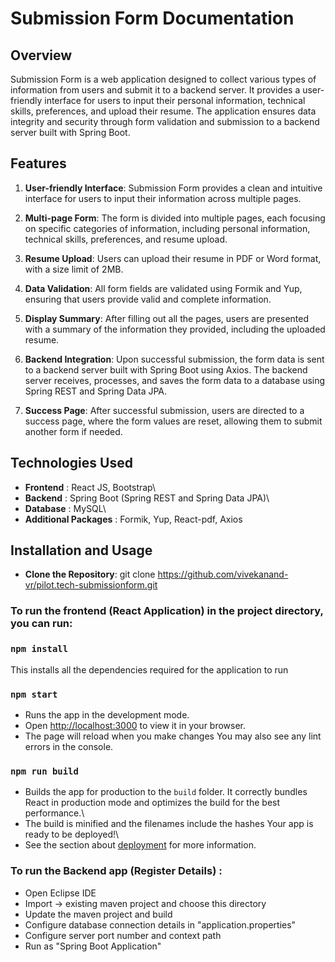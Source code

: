 # Submission Form Documentation

## Overview

Submission Form is a web application designed to collect various types of information from users and submit it to a backend server. It provides a user-friendly interface for users to input their personal information, technical skills, preferences, and upload their resume. The application ensures data integrity and security through form validation and submission to a backend server built with Spring Boot.

## Features

1. **User-friendly Interface**: Submission Form provides a clean and intuitive interface for users to input their information across multiple pages.

2. **Multi-page Form**: The form is divided into multiple pages, each focusing on specific categories of information, including personal information, technical skills, preferences, and resume upload.

3. **Resume Upload**: Users can upload their resume in PDF or Word format, with a size limit of 2MB.

4. **Data Validation**: All form fields are validated using Formik and Yup, ensuring that users provide valid and complete information.

5. **Display Summary**: After filling out all the pages, users are presented with a summary of the information they provided, including the uploaded resume.

6. **Backend Integration**: Upon successful submission, the form data is sent to a backend server built with Spring Boot using Axios. The backend server receives, processes, and saves the form data to a database using Spring REST and Spring Data JPA.

7. **Success Page**: After successful submission, users are directed to a success page, where the form values are reset, allowing them to submit another form if needed.

## Technologies Used
- **Frontend** : React JS, Bootstrap\
-  **Backend** : Spring Boot (Spring REST and Spring Data JPA)\
- **Database** : MySQL\
- **Additional Packages** : Formik, Yup, React-pdf, Axios

## Installation and Usage

* **Clone the Repository**: git clone https://github.com/vivekanand-vr/pilot.tech-submissionform.git

### To run the frontend (React Application) in the project directory, you can run:

### `npm install`
This installs all the dependencies required for the application to run

### `npm start`

- Runs the app in the development mode.
- Open [http://localhost:3000](http://localhost:3000) to view it in your browser.
- The page will reload when you make changes You may also see any lint errors in the console.

### `npm run build`

- Builds the app for production to the `build` folder. It correctly bundles React in production mode and optimizes the build for the best performance.\
- The build is minified and the filenames include the hashes Your app is ready to be deployed!\
- See the section about [deployment](https://facebook.github.io/create-react-app/docs/deployment) for more information. 

### To run the Backend app (Register Details) :
* Open Eclipse IDE
* Import -> existing maven project and choose this directory
* Update the maven project and build
* Configure database connection details in "application.properties"
* Configure server port number and context path
* Run as "Spring Boot Application" 



